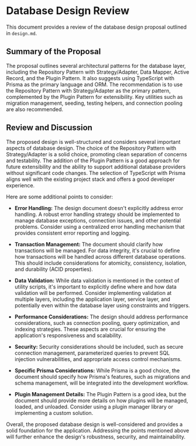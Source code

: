 # Database Design Review

This document provides a review of the database design proposal outlined in `design.md`.

## Summary of the Proposal

The proposal outlines several architectural patterns for the database layer, including the Repository Pattern with Strategy/Adapter, Data Mapper, Active Record, and the Plugin Pattern.  It also suggests using TypeScript with Prisma as the primary language and ORM.  The recommendation is to use the Repository Pattern with Strategy/Adapter as the primary pattern, complemented by the Plugin Pattern for extensibility.  Key utilities such as migration management, seeding, testing helpers, and connection pooling are also recommended.

## Review and Discussion

The proposed design is well-structured and considers several important aspects of database design. The choice of the Repository Pattern with Strategy/Adapter is a solid choice, promoting clean separation of concerns and testability.  The addition of the Plugin Pattern is a good approach for future extensibility and the ability to support additional database providers without significant code changes.  The selection of TypeScript with Prisma aligns well with the existing project stack and offers a good developer experience.

Here are some additional points to consider:

* **Error Handling:** The design document doesn't explicitly address error handling.  A robust error handling strategy should be implemented to manage database exceptions, connection issues, and other potential problems.  Consider using a centralized error handling mechanism that provides consistent error reporting and logging.

* **Transaction Management:**  The document should clarify how transactions will be managed.  For data integrity, it's crucial to define how transactions will be handled across different database operations.  This should include considerations for atomicity, consistency, isolation, and durability (ACID properties).

* **Data Validation:**  While data validation is mentioned in the context of utility scripts, it's important to explicitly define where and how data validation will be performed.  Consider implementing validation at multiple layers, including the application layer, service layer, and potentially even within the database layer using constraints and triggers.

* **Performance Considerations:**  The design should address performance considerations, such as connection pooling, query optimization, and indexing strategies.  These aspects are crucial for ensuring the application's responsiveness and scalability.

* **Security:**  Security considerations should be included, such as secure connection management, parameterized queries to prevent SQL injection vulnerabilities, and appropriate access control mechanisms.

* **Specific Prisma Considerations:**  While Prisma is a good choice, the document should specify how Prisma's features, such as migrations and schema management, will be integrated into the development workflow.

* **Plugin Management Details:**  The Plugin Pattern is a good idea, but the document should provide more details on how plugins will be managed, loaded, and unloaded.  Consider using a plugin manager library or implementing a custom solution.


Overall, the proposed database design is well-considered and provides a solid foundation for the application.  Addressing the points mentioned above will further enhance the design's robustness, security, and maintainability.
